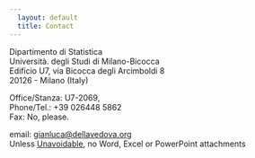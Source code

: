 ```yaml
---
  layout: default
  title: Contact
---
```



Dipartimento di Statistica  
Università. degli Studi di Milano-Bicocca  
Edificio U7, via Bicocca degli Arcimboldi 8  
20126 - Milano (Italy)  


Office/Stanza: U7-2069,  
Phone/Tel.: +39 026448 5862  
Fax: No, please.


email: [gianluca@dellavedova.org](mailto://gianluca@dellavedova.org)  
Unless [Unavoidable](http://www.fsf.org/philosophy/no-word-attachments.html), no Word, Excel or PowerPoint attachments
